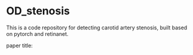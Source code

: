 # OD_stenosis

This is a code repository for detecting carotid artery stenosis, built based on pytorch and retinanet.

paper title: 
